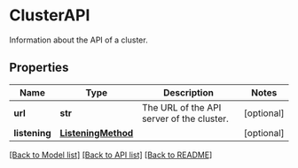 # ClusterAPI

Information about the API of a cluster.
## Properties
Name | Type | Description | Notes
------------ | ------------- | ------------- | -------------
**url** | **str** | The URL of the API server of the cluster. | [optional] 
**listening** | [**ListeningMethod**](ListeningMethod.md) |  | [optional] 

[[Back to Model list]](../README.md#documentation-for-models) [[Back to API list]](../README.md#documentation-for-api-endpoints) [[Back to README]](../README.md)


